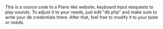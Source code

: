 This is a source code to a Piano like website, keyboard input resquests to play sounds. 
To adjust it to your needs, just edit "db.php" and make sure to write your db credentials there.
After that, feel free to modify it to your taste or needs.
